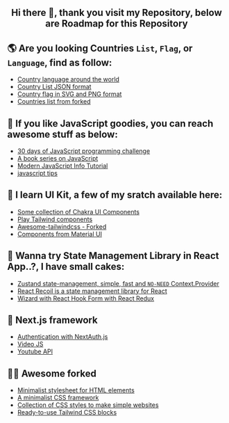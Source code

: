 <h2 align="center">
    Hi there 👋, thank you visit my Repository, below are Roadmap for this Repository
</h2>

## 🌎 Are you looking Countries `List`, `Flag`, or `Language`, find as follow:

- [Country language around the world](https://github.com/ekaone/Country-Language)
- [Country List JSON format](https://github.com/ekaone/Country-List)
- [Country flag in SVG and PNG format](https://github.com/ekaone/Country-Flag)
- [Countries list from forked](https://github.com/ekaone/Countries)

## 📖 If you like JavaScript goodies, you can reach awesome stuff as below:

- [30 days of JavaScript programming challenge](https://github.com/ekaone/30-Days-Of-JavaScript)
- [A book series on JavaScript](https://github.com/ekaone/You-Dont-Know-JS)
- [Modern JavaScript Info Tutorial](https://github.com/ekaone/en.javascript.info)
- [javascript tips](https://github.com/ekaone/javascript-tips-and-tidbits)

## 🌈 I learn UI Kit, a few of my sratch available here:
- [Some collection of Chakra UI Components](https://github.com/ekaone/Play-ChakraUI)
- [Play Tailwind components](https://github.com/ekaone/Tailwind-Collection)
- [Awesome-tailwindcss - Forked](https://github.com/ekaone/awesome-tailwindcss)
- [Components from Material UI](https://github.com/ekaone/Cakes-MaterialUI)

## 📝 Wanna try State Management Library in React App..?,  I have small cakes:
- [Zustand state-management, simple, fast and `NO-NEED` Context.Provider](https://github.com/ekaone/Zustand-State-Management)
- [React Recoil is a state management library for React](https://github.com/ekaone/React-Recoil)
- [Wizard with React Hook Form with React Redux](https://github.com/ekaone/React-Hook-Form-Wizard)

## 🚀 Next.js framework
- [Authentication with NextAuth.js](https://github.com/ekaone/NextJS-Auth)
- [Video JS](https://github.com/ekaone/Nextjs-Videojs)
- [Youtube API](https://github.com/ekaone/Nextjs-Youtube-API)

## 🤷‍♂️ Awesome forked
- [Minimalist stylesheet for HTML elements](https://github.com/ekaone/mvp)
- [A minimalist CSS framework](https://github.com/ekaone/milligram)
- [Collection of CSS styles to make simple websites](https://github.com/ekaone/water.css)
- [Ready-to-use Tailwind CSS blocks](https://github.com/ekaone/tailblocks)